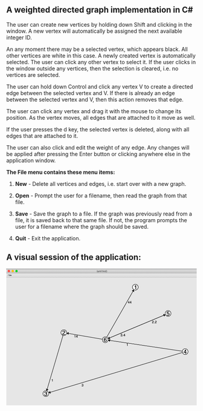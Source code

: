 ## A weighted directed graph implementation in C#

The user can create new vertices by holding down Shift and clicking in the window.
A new vertex will automatically be assigned the next available integer ID.

An any moment there may be a selected vertex, which appears black. All other vertices are white in this case. 
A newly created vertex is automatically selected. The user can click any other vertex to select it. 
If the user clicks in the window outside any vertices, then the selection is cleared, i.e. no vertices are selected.

The user can hold down Control and click any vertex V to create a directed edge between the selected vertex and V. 
If there is already an edge between the selected vertex and V, then this action removes that edge.

The user can click any vertex and drag it with the mouse to change its position. 
As the vertex moves, all edges that are attached to it move as well.

If the user presses the d key, the selected vertex is deleted, along with all edges that are attached to it.

The user can also click and edit the weight of any edge. Any changes will be applied after pressing the Enter button or clicking anywhere else in the application window.

__The File menu contains these menu items:__

  1. __New__ - Delete all vertices and edges, i.e. start over with a new graph.

  2. __Open__ - Prompt the user for a filename, then read the graph from that file.

  3. __Save__ - Save the graph to a file. If the graph was previously read from a file, it is saved back to that same file. 
                If not, the program prompts the user for a filename where the graph should be saved.

  4. __Quit__ - Exit the application.

## A visual session of the application:

![](graph-editor.png)






